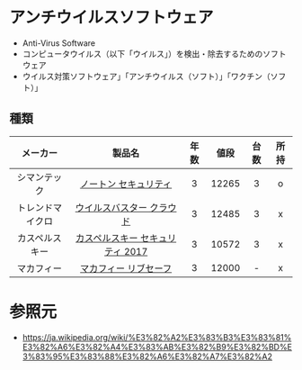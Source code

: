 # アンチウイルスソフトウェア
- Anti-Virus Software
- コンピュータウイルス（以下「ウイルス」）を検出・除去するためのソフトウェア
- ウイルス対策ソフトウェア」「アンチウイルス（ソフト）」「ワクチン（ソフト）」

## 種類

|メーカー|製品名|年数|値段|台数|所持|
|:--:|:--:|:--:|:--:|:--:|:--:|
|シマンテック|[ノートン セキュリティ](https://www.amazon.co.jp/%E3%83%8E%E3%83%BC%E3%83%88%E3%83%B3-%E3%82%BB%E3%82%AD%E3%83%A5%E3%83%AA%E3%83%86%E3%82%A3-%E3%83%97%E3%83%AC%E3%83%9F%E3%82%A2%E3%83%A0-3%E5%8F%B0%E7%89%88-Android%E5%AF%BE%E5%BF%9C/dp/B01LYASXCT?th=1)|3|12265|3|o|
|トレンドマイクロ|[ウイルスバスター クラウド](https://www.amazon.co.jp/%E3%82%A6%E3%82%A4%E3%83%AB%E3%82%B9%E3%83%90%E3%82%B9%E3%82%BF%E3%83%BC-%E3%82%AF%E3%83%A9%E3%82%A6%E3%83%89-%E6%9C%80%E6%96%B0%E7%89%88-3%E5%8F%B0%E7%89%88-Android%E5%AF%BE%E5%BF%9C/dp/B0756T16RD/ref=sr_1_6?ie=UTF8&qid=1505634939&sr=8-6&keywords=%E3%82%A6%E3%82%A4%E3%83%AB%E3%82%B9%E3%83%90%E3%82%B9%E3%82%BF%E3%83%BC+%E3%82%AF%E3%83%A9%E3%82%A6%E3%83%89)|3|12485|3|x|
|カスペルスキー|[カスペルスキー セキュリティ 2017](https://www.amazon.co.jp/%E3%82%AB%E3%82%B9%E3%83%9A%E3%83%AB%E3%82%B9%E3%82%AD%E3%83%BC-%E3%82%BB%E3%82%AD%E3%83%A5%E3%83%AA%E3%83%86%E3%82%A3-2017-3%E5%B9%B45%E5%8F%B0%E7%89%88/dp/B01LYJSZ31/ref=sr_1_1?ie=UTF8&qid=1505635022&sr=8-1&keywords=%E3%82%AB%E3%82%B9%E3%83%9A%E3%83%AB%E3%82%B9%E3%82%AD%E3%83%BC+%E3%82%BB%E3%82%AD%E3%83%A5%E3%83%AA%E3%83%86%E3%82%A3+2017)|3|10572|3|x|
|マカフィー|[マカフィー リブセーフ](https://www.amazon.co.jp/dp/B01M4J5TFF/ref=twister_B01MG164EQ?_encoding=UTF8&psc=1)|3|12000|-|x|


# 参照元
- https://ja.wikipedia.org/wiki/%E3%82%A2%E3%83%B3%E3%83%81%E3%82%A6%E3%82%A4%E3%83%AB%E3%82%B9%E3%82%BD%E3%83%95%E3%83%88%E3%82%A6%E3%82%A7%E3%82%A2
